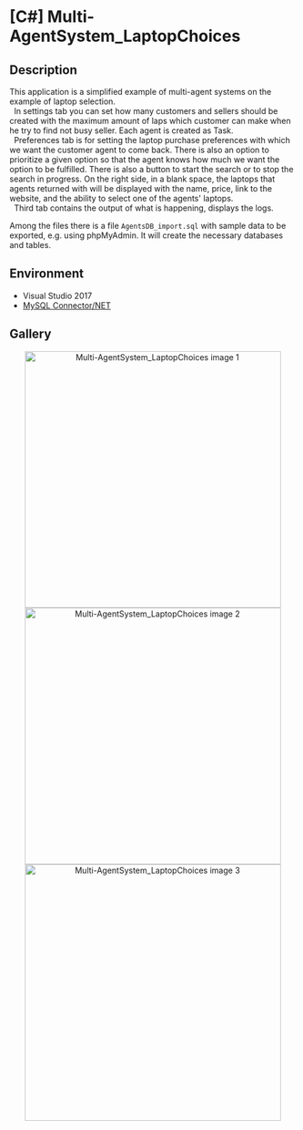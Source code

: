 # [C#] Multi-AgentSystem_LaptopChoices

## Description

  This application is a simplified example of multi-agent systems on the example of laptop selection.  
  &nbsp;&nbsp;In settings tab you can set how many customers and sellers should be created with the maximum amount of laps which customer can make when he try to find not busy seller. Each agent is created as Task.  
  &nbsp;&nbsp;Preferences tab is for setting the laptop purchase preferences with which we want the customer agent to come back. There is also an option to prioritize a given option so that the agent knows how much we want the option to be fulfilled. There is also a button to start the search or to stop the search in progress. On the right side, in a blank space, the laptops that agents returned with will be displayed with the name, price, link to the website, and the ability to select one of the agents' laptops.   
  &nbsp;&nbsp;Third tab contains the output of what is happening, displays the logs.  
  
  Among the files there is a file `AgentsDB_import.sql` with sample data to be exported, e.g. using phpMyAdmin. It will create the necessary databases and tables.  
  
## Environment
  
- Visual Studio 2017
- [MySQL Connector/NET](https://dev.mysql.com/downloads/connector/net/)

## Gallery

<p align="center">
 <img width="450" src="https://gmika.pl/img_gallery/Multi-AgentSystem_LaptopChoices_0.jpg" alt="Multi-AgentSystem_LaptopChoices image 1">
 <img width="450" src="https://gmika.pl/img_gallery/Multi-AgentSystem_LaptopChoices_1.jpg" alt="Multi-AgentSystem_LaptopChoices image 2">
 <img width="450" src="https://gmika.pl/img_gallery/Multi-AgentSystem_LaptopChoices_2.jpg" alt="Multi-AgentSystem_LaptopChoices image 3">
</p>

